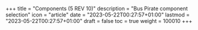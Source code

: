 +++
title = "Components (5 REV 10)"
description = "Bus Pirate component selection"
icon = "article"
date = "2023-05-22T00:27:57+01:00"
lastmod = "2023-05-22T00:27:57+01:00"
draft = false
toc = true
weight = 100010
+++
